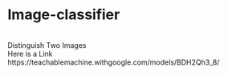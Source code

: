 # Image-classifier
<br>
Distinguish Two Images
<br>
Here is a Link 
<a>https://teachablemachine.withgoogle.com/models/BDH2Qh3_8/</a>
